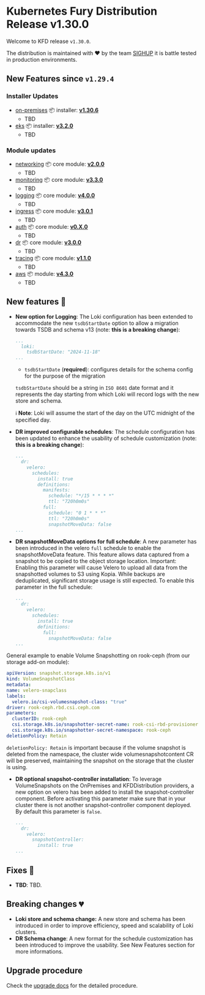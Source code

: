 # Kubernetes Fury Distribution Release v1.30.0

Welcome to KFD release `v1.30.0`.

The distribution is maintained with ❤️ by the team [SIGHUP](https://sighup.io/) it is battle tested in production environments.

## New Features since `v1.29.4`

### Installer Updates

- [on-premises](https://github.com/sighupio/fury-kubernetes-on-premises) 📦 installer: [**v1.30.6**](https://github.com/sighupio/fury-kubernetes-on-premises/releases/tag/v1.30.6)
  - TBD
- [eks](https://github.com/sighupio/fury-eks-installer) 📦 installer: [**v3.2.0**](https://github.com/sighupio/fury-eks-installer/releases/tag/v3.2.0)
  - TBD

### Module updates

- [networking](https://github.com/sighupio/fury-kubernetes-networking) 📦 core module: [**v2.0.0**](https://github.com/sighupio/fury-kubernetes-networking/releases/tag/v2.0.0)
  - TBD
- [monitoring](https://github.com/sighupio/fury-kubernetes-monitoring) 📦 core module: [**v3.3.0**](https://github.com/sighupio/fury-kubernetes-monitoring/releases/tag/v3.3.0)
  - TBD
- [logging](https://github.com/sighupio/fury-kubernetes-logging) 📦 core module: [**v4.0.0**](https://github.com/sighupio/fury-kubernetes-logging/releases/tag/v4.0.0)
  - TBD
- [ingress](https://github.com/sighupio/fury-kubernetes-ingress) 📦 core module: [**v3.0.1**](https://github.com/sighupio/fury-kubernetes-ingress/releases/tag/v3.0.1)
  - TBD
- [auth](https://github.com/sighupio/fury-kubernetes-auth) 📦 core module: [**v0.X.0**](https://github.com/sighupio/fury-kubernetes-auth/releases/tag/v0.X.0)
  - TBD
- [dr](https://github.com/sighupio/fury-kubernetes-dr) 📦 core module: [**v3.0.0**](https://github.com/sighupio/fury-kubernetes-dr/releases/tag/v3.0.0)
  - TBD
- [tracing](https://github.com/sighupio/fury-kubernetes-tracing) 📦 core module: [**v1.1.0**](https://github.com/sighupio/fury-kubernetes-tracing/releases/tag/v1.1.0)
  - TBD
- [aws](https://github.com/sighupio/fury-kubernetes-aws) 📦 module: [**v4.3.0**](https://github.com/sighupio/fury-kubernetes-aws/releases/tag/v4.3.0)
  - TBD

## New features 🌟

- **New option for Logging**: The Loki configuration has been extended to accommodate the new `tsdbStartDate` option to allow a migration towards TSDB and schema v13 (note: **this is a breaking change**):

  ```yaml
  ...
    loki:
      tsdbStartDate: "2024-11-18"
  ...
  ```

  - `tsdbStartDate`  (**required**): configures details for the schema config for the purpose of the migration

  `tsdbStartDate` should be a string in `ISO 8601` date format and it represents the day starting from which Loki will record logs with the new store and schema.

  ℹ️ **Note**:  Loki will assume the start of the day on the UTC midnight of the specified day.

- **DR improved configurable schedules**: The schedule configuration has been updated to enhance the usability of schedule customization (note: **this is a breaking change**):
  ```yaml
  ...
    dr:
      velero:
        schedules:
          install: true
          definitions:
            manifests:
              schedule: "*/15 * * * *"
              ttl: "720h0m0s"
            full:
              schedule: "0 1 * * *"
              ttl: "720h0m0s"
              snapshotMoveData: false
  ...
  ```
- **DR snapshotMoveData options for full schedule**: A new parameter has been introduced in the velero `full` schedule to enable the snapshotMoveData feature. This feature allows data captured from a snapshot to be copied to the object storage location. Important: Enabling this parameter will cause Velero to upload all data from the snapshotted volumes to S3 using Kopia. While backups are deduplicated, significant storage usage is still expected. To enable this parameter in the full schedule:
  ```yaml
  ...
    dr:
      velero:
        schedules:
          install: true
          definitions:
            full:
              snapshotMoveData: false
  ...
  ```
General example to enable Volume Snapshotting on rook-ceph (from our storage add-on module):
  ```yaml
  apiVersion: snapshot.storage.k8s.io/v1
  kind: VolumeSnapshotClass
  metadata:
  name: velero-snapclass
  labels:
    velero.io/csi-volumesnapshot-class: "true"
  driver: rook-ceph.rbd.csi.ceph.com
  parameters:
    clusterID: rook-ceph
    csi.storage.k8s.io/snapshotter-secret-name: rook-csi-rbd-provisioner
    csi.storage.k8s.io/snapshotter-secret-namespace: rook-ceph
  deletionPolicy: Retain
  ```
`deletionPolicy: Retain` is important because if the volume snapshot is deleted from the namespace, the cluster wide volumesnapshotcontent CR will be preserved, maintaining the snapshot on the storage that the cluster is using.

- **DR optional snapshot-controller installation**: To leverage VolumeSnapshots on the OnPremises and KFDDistribution providers, a new option on velero has been added to install the snapshot-controller component. Before activating this parameter make sure that in your cluster there is not another snapshot-controller component deployed. By default this parameter is `false`.
  ```yaml
  ...
    dr:
      velero:
        snapshotController:
          install: true
  ...
  ```

## Fixes 🐞

- **TBD**: TBD.

## Breaking changes 💔

- **Loki store and schema change:** A new store and schema has been introduced in order to improve efficiency, speed and scalability of Loki clusters.
- **DR Schema change**: A new format for the schedule customization has been introduced to improve the usability. See New Features section for more informations.

## Upgrade procedure

Check the [upgrade docs](https://github.com/sighupio/furyctl/tree/main/docs/upgrades/kfd/README.md) for the detailed procedure.
